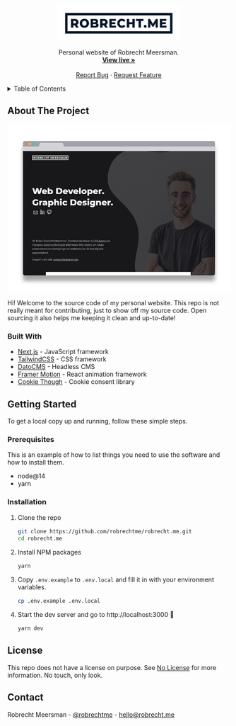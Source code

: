<div id="top"></div>

<!-- PROJECT LOGO -->
<br />
<div align="center">
  <a href="https://robrecht.me">
    <img src="images/logo.png" alt="robrecht.me" height="80">
  </a>

  <p align="center">
    Personal website of Robrecht Meersman.
    <br />
    <a href="https://robrecht.me"><strong>View live »</strong></a>
    <br />
    <br />
    <a href="https://github.com/robrechtme/robrecht.me/issues">Report Bug</a>
    ·
    <a href="https://github.com/robrechtme/robrecht.me/issues">Request Feature</a>
  </p>
</div>

<!-- TABLE OF CONTENTS -->
<details>
  <summary>Table of Contents</summary>
  <ol>
    <li>
      <a href="#about-the-project">About The Project</a>
      <ul>
        <li><a href="#built-with">Built With</a></li>
      </ul>
    </li>
    <li>
      <a href="#getting-started">Getting Started</a>
      <ul>
        <li><a href="#prerequisites">Prerequisites</a></li>
        <li><a href="#installation">Installation</a></li>
      </ul>
    </li>
    <li><a href="#license">License</a></li>
    <li><a href="#contact">Contact</a></li>
  </ol>
</details>

<!-- ABOUT THE PROJECT -->

## About The Project

[![robrecht.me personal website screenshot][product-screenshot]](https://robrecht.me)

Hi! Welcome to the source code of my personal website. This repo is not really meant for contributing, just to show off my source code. Open sourcing it also helps me keeping it clean and up-to-date!

### Built With

- [Next.js](https://nextjs.org/) - JavaScript framework
- [TailwindCSS](https://tailwindcss.com/) - CSS framework
- [DatoCMS](https://www.datocms.com/) - Headless CMS
- [Framer Motion](https://www.framer.com/motion/) - React animation framework
- [Cookie Though](https://cookiethough.dev/) - Cookie consent library

<!-- GETTING STARTED -->

## Getting Started

To get a local copy up and running, follow these simple steps.

### Prerequisites

This is an example of how to list things you need to use the software and how to install them.

- node@14
- yarn

### Installation

1. Clone the repo
   ```sh
   git clone https://github.com/robrechtme/robrecht.me.git
   cd robrecht.me
   ```
2. Install NPM packages
   ```sh
   yarn
   ```
3. Copy `.env.example` to `.env.local` and fill it in with your environment variables.
   ```sh
   cp .env.example .env.local
   ```
4. Start the dev server and go to http://localhost:3000 🎉
   ```sh
   yarn dev
   ```

<!-- LICENSE -->

## License

This repo does not have a license on purpose. See [No License](https://choosealicense.com/no-permission/) for more information. No touch, only look.

<!-- CONTACT -->

## Contact

Robrecht Meersman - [@robrechtme](https://twitter.com/robrechtme) - hello@robrecht.me

<!-- MARKDOWN LINKS & IMAGES -->
<!-- https://www.markdownguide.org/basic-syntax/#reference-style-links -->

[contributors-shield]: https://img.shields.io/github/contributors/robrechtme/robrecht.me.svg?style=for-the-badge
[contributors-url]: https://github.com/robrechtme/robrecht.me/graphs/contributors
[forks-shield]: https://img.shields.io/github/forks/robrechtme/robrecht.me.svg?style=for-the-badge
[forks-url]: https://github.com/robrechtme/robrecht.me/network/members
[stars-shield]: https://img.shields.io/github/stars/robrechtme/robrecht.me.svg?style=for-the-badge
[stars-url]: https://github.com/robrechtme/robrecht.me/stargazers
[issues-shield]: https://img.shields.io/github/issues/robrechtme/robrecht.me.svg?style=for-the-badge
[issues-url]: https://github.com/robrechtme/robrecht.me/issues
[linkedin-shield]: https://img.shields.io/badge/-LinkedIn-black.svg?style=for-the-badge&logo=linkedin&colorB=555
[linkedin-url]: https://linkedin.com/in/robrechtme
[product-screenshot]: images/screenshot.png
